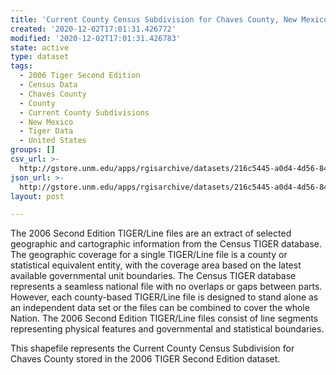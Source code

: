 ```yaml
---
title: 'Current County Census Subdivision for Chaves County, New Mexico, 2006se TIGER'
created: '2020-12-02T17:01:31.426772'
modified: '2020-12-02T17:01:31.426783'
state: active
type: dataset
tags:
  - 2006 Tiger Second Edition
  - Census Data
  - Chaves County
  - County
  - Current County Subdivisions
  - New Mexico
  - Tiger Data
  - United States
groups: []
csv_url: >-
  http://gstore.unm.edu/apps/rgisarchive/datasets/216c5445-a0d4-4d56-8437-a8a7a647f85e/tgr2006se_chav_cousubcu.derived.csv
json_url: >-
  http://gstore.unm.edu/apps/rgisarchive/datasets/216c5445-a0d4-4d56-8437-a8a7a647f85e/tgr2006se_chav_cousubcu.derived.json
layout: post

---
```

The 2006 Second Edition TIGER/Line files are an extract of selected geographic and cartographic information from the Census TIGER database.  The geographic coverage for a single TIGER/Line file is a county or statistical equivalent entity, with the coverage area based on the latest available governmental unit boundaries. The Census TIGER database represents a seamless national file with no overlaps or gaps between parts.  However, each county-based TIGER/Line file is designed to stand alone as an independent data set or the files can be combined to cover the whole Nation.  The 2006 Second Edition  TIGER/Line files consist of line segments representing physical features and governmental and statistical boundaries.  

This shapefile represents the Current County Census Subdivision for Chaves County stored in the 2006 TIGER Second Edition dataset.
